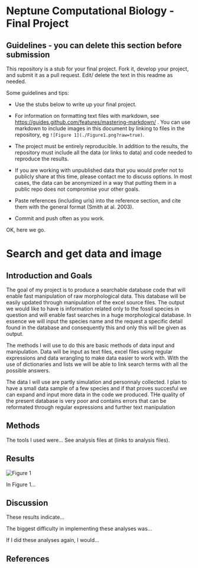 # Neptune Computational Biology - Final Project

## Guidelines - you can delete this section before submission

This repository is a stub for your final project. Fork it, develop your project, and submit it as a pull request. Edit/ delete the text in this readme as needed.

Some guidelines and tips:

- Use the stubs below to write up your final project.

- For information on formatting text files with markdown, see https://guides.github.com/features/mastering-markdown/ . You can use markdown to include images in this document by linking to files in the repository, eg `![Figure 1](./Figure1.png?raw=true)`.

- The project must be entirely reproducible. In addition to the results, the repository must include all the data (or links to data) and code needed to reproduce the results.

- If you are working with unpublished data that you would prefer not to publicly share at this time, please contact me to discuss options. In most cases, the data can be anonymized in a way that putting them in a public repo does not compromise your other goals.

- Paste references (including urls) into the reference section, and cite them with the general format (Smith at al. 2003).

- Commit and push often as you work.

OK, here we go.

# Search and get data and image

## Introduction and Goals

The goal of my project is to produce a searchable database code that will enable fast manipulation of raw  morphological data. This database will be easily updated through manipulation of the excel source files. The output we would like to have is information related only to the fossil species in question and will enable fast searches in a huge morphological database. In essence we will input the species name and the request a specific detail found in the database and consequently this and only this will be given as output.

The methods I will use to do this are basic methods of data input and manipulation. Data will be input as text files, excel files
using regular expressions and data wrangling to make data easier to work with.
With the use of dictionaries and lists we will be able to link search terms with all the possible answers.

The data I will use are partly simulation and personnaly collected. I plan to have a small  data sample of a few species and if that proves succesful we can expand and input more data in the code we produced. THe quality of the present database is very poor and contains errors that can be reformated through regular expressions and further text manipulation

## Methods

The tools I used were... See analysis files at (links to analysis files).

## Results

![Figure 1](./Figure1.png?raw=true)

In Figure 1...

## Discussion

These results indicate...

The biggest difficulty in implementing these analyses was...

If I did these analyses again, I would...

## References

